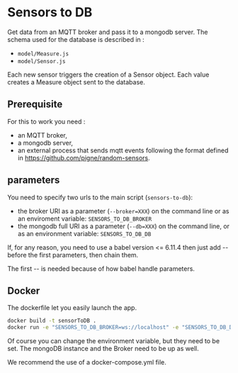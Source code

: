 # Sensors to DB

Get data from an MQTT broker and pass it to a mongodb server. The schema used for the database is described in :

- `model/Measure.js`
- `model/Sensor.js`

Each new sensor triggers the creation of a  Sensor object. Each value creates a Measure object sent to the database.

## Prerequisite

For this to work you need :

- an MQTT broker,
- a mongodb server,
- an external process that sends mqtt events following the format defined in <https://github.com/pigne/random-sensors>.


## parameters

You need to specify two urls to the main script (`sensors-to-db`):

- the broker URI as a parameter (`--broker=XXX`) on the command line or as an enviroment variable: `SENSORS_TO_DB_BROKER`
- the mongodb full URI as a parameter (`--db=XXX`) on the command line, or as an environment variable: `SENSORS_TO_DB_DB`

If, for any reason, you need to use a babel version <= 6.11.4 then just add -- before the first parameters, then chain them.

The first -- is needed because of how babel handle parameters.

## Docker

The dockerfile let you easily launch the app.
~~~bash
docker build -t sensorToDB .
docker run -e "SENSORS_TO_DB_BROKER=ws://localhost" -e "SENSORS_TO_DB_DB=mongo://localhost:27017/test" sensorToDB
~~~

Of course you can change the environment variable, but they need to be set. The mongoDB instance and the Broker need to be up as well.

We recommend the use of a docker-compose.yml file.
